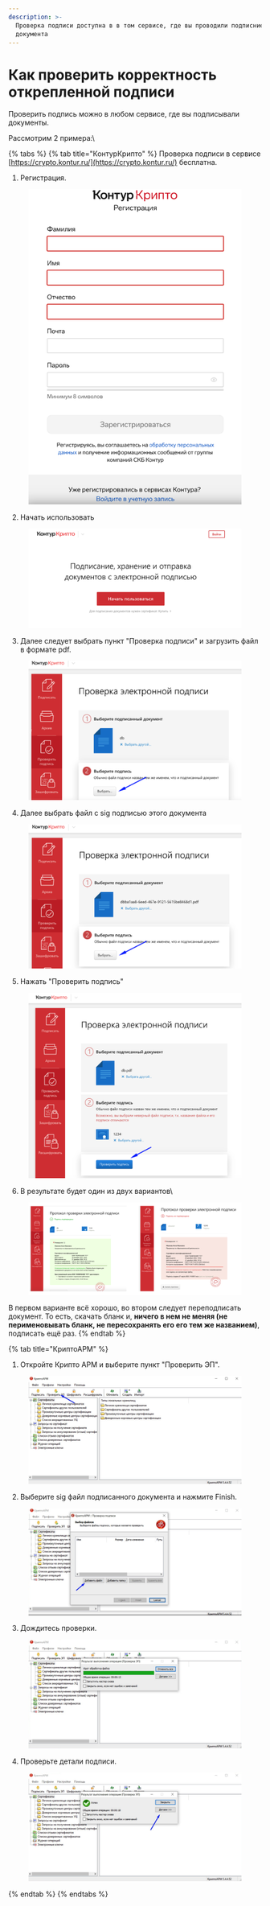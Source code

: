 ```yaml
---
description: >-
  Проверка подписи доступна в в том сервисе, где вы проводили подписние
  документа
---
```


# Как проверить корректность открепленной подписи

Проверить подпись можно в любом сервисе, где вы подписывали документы.

Рассмотрим  2 примера:\


{% tabs %}
{% tab title="КонтурКрипто" %}
Проверка подписи в сервисе [https://crypto.kontur.ru/](https://crypto.kontur.ru/) бесплатна.

1. Регистрация.&#x20;

<figure><img src="../../.gitbook/assets/image (99).png" alt=""><figcaption></figcaption></figure>

2. Начать использовать

<figure><img src="../../.gitbook/assets/image (100).png" alt=""><figcaption></figcaption></figure>

3. Далее следует выбрать пункт "Проверка подписи" и загрузить файл в формате pdf.

&#x20;

<figure><img src="../../.gitbook/assets/image (101).png" alt=""><figcaption></figcaption></figure>

4. Далее выбрать файл с sig подписью этого документа&#x20;

<figure><img src="../../.gitbook/assets/image (102).png" alt=""><figcaption></figcaption></figure>

5. Нажать "Проверить подпись"

<figure><img src="../../.gitbook/assets/image (103).png" alt=""><figcaption></figcaption></figure>

6. В результате будет один из двух вариантов\


<figure><img src="../../.gitbook/assets/image (104).png" alt=""><figcaption></figcaption></figure>

В первом варианте  всё хорошо, во втором следует переподписать документ. То есть, скачать бланк и,  **ничего в нем не меняя (не перименовывать бланк, не пересохранять его его тем же названием)**, подписать ещё раз.
{% endtab %}

{% tab title="КриптоАРМ" %}
1. Откройте Крипто АРМ и выберите пункт "Проверить ЭП".&#x20;

<figure><img src="../../.gitbook/assets/image (105).png" alt=""><figcaption></figcaption></figure>

2. Выберите sig файл подписанного документа и нажмите Finish.

<figure><img src="../../.gitbook/assets/image (106).png" alt=""><figcaption></figcaption></figure>

3. Дождитесь проверки.

<figure><img src="../../.gitbook/assets/image (107).png" alt=""><figcaption></figcaption></figure>

4. Проверьте детали подписи.

<figure><img src="../../.gitbook/assets/image (108).png" alt=""><figcaption></figcaption></figure>
{% endtab %}
{% endtabs %}
